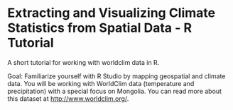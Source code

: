 # Extracting and Visualizing Climate Statistics from Spatial Data - R Tutorial

A short tutorial for working with worldclim data in R.

Goal: Familiarize yourself with R Studio by mapping geospatial and climate data. You will be working with WorldClim data (temperature and precipitation) with a special focus on Mongolia. You can read more about this dataset at http://www.worldclim.org/.
